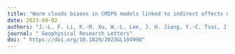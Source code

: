 ```yaml
---
title: "Warm clouds biases in CMIP6 models linked to indirect effects of falling ice-radiation interactions over the tropical and subtropical Pacific"
date: 2023-09-02
authors: "J.-L. F. Li, K.-M. Xu, W.-L. Lee, J. H. Jiang, Y.-C. Tsai, J.-Y. Yu, E. J. Fetzer, L. Wu, and G. Stephens"
journal: " Geophysical Research Letters"
doi: " https://doi.org/10.1029/2023GL104990"
---
```

